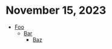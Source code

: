 # November 15, 2023

  - [Foo](https://foo.com)
    - [Bar](https://bar.com)
      - [Baz](https://baz.com)